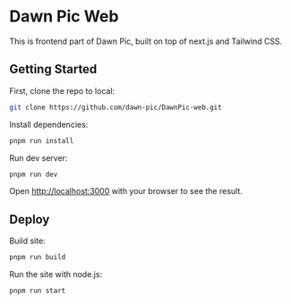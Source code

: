 # Dawn Pic Web

This is frontend part of Dawn Pic, built on top of next.js and Tailwind CSS.

## Getting Started

First, clone the repo to local:

```bash
git clone https://github.com/dawn-pic/DawnPic-web.git
```

Install dependencies:

```bash
pnpm run install
```

Run dev server:

```bash
pnpm run dev
```

Open [http://localhost:3000](http://localhost:3000) with your browser to see the result.

## Deploy

Build site:

```bash
pnpm run build
```

Run the site with node.js:

```bash
pnpm run start
```
